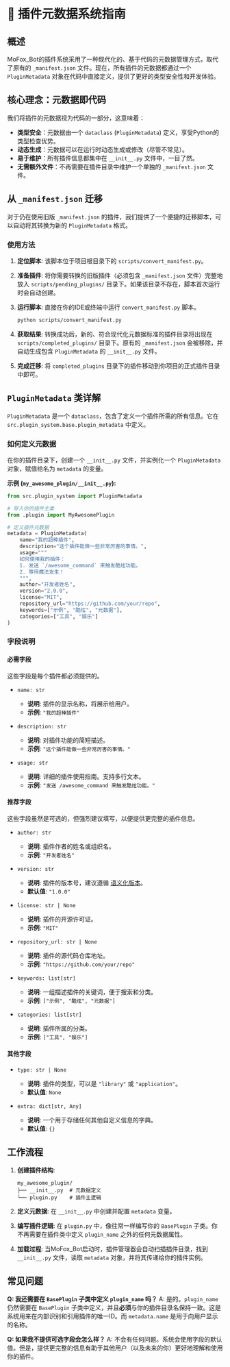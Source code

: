 # 🧬 插件元数据系统指南

## 概述

MoFox_Bot的插件系统采用了一种现代化的、基于代码的元数据管理方式，取代了原有的 `_manifest.json` 文件。现在，所有插件的元数据都通过一个 `PluginMetadata` 对象在代码中直接定义，提供了更好的类型安全性和开发体验。

## 核心理念：元数据即代码

我们将插件的元数据视为代码的一部分，这意味着：

- **类型安全**：元数据由一个 `dataclass` (`PluginMetadata`) 定义，享受Python的类型检查优势。
- **动态生成**：元数据可以在运行时动态生成或修改（尽管不常见）。
- **易于维护**：所有插件信息都集中在 `__init__.py` 文件中，一目了然。
- **无需额外文件**：不再需要在插件目录中维护一个单独的 `_manifest.json` 文件。

## 从 `_manifest.json` 迁移

对于仍在使用旧版 `_manifest.json` 的插件，我们提供了一个便捷的迁移脚本，可以自动将其转换为新的 `PluginMetadata` 格式。

### 使用方法

1.  **定位脚本**:
    该脚本位于项目根目录下的 `scripts/convert_manifest.py`。

2.  **准备插件**:
    将你需要转换的旧版插件（必须包含 `_manifest.json` 文件）完整地放入 `scripts/pending_plugins/` 目录下。如果该目录不存在，脚本首次运行时会自动创建。

3.  **运行脚本**:
    直接在你的IDE或终端中运行 `convert_manifest.py` 脚本。
    ```bash
    python scripts/convert_manifest.py
    ```

4.  **获取结果**:
    转换成功后，新的、符合现代化元数据标准的插件目录将出现在 `scripts/completed_plugins/` 目录下。原有的 `_manifest.json` 会被移除，并自动生成包含 `PluginMetadata` 的 `__init__.py` 文件。

5.  **完成迁移**:
    将 `completed_plugins` 目录下的插件移动到你项目的正式插件目录中即可。

## `PluginMetadata` 类详解

`PluginMetadata` 是一个 `dataclass`，包含了定义一个插件所需的所有信息。它在 `src.plugin_system.base.plugin_metadata` 中定义。

### 如何定义元数据

在你的插件目录下，创建一个 `__init__.py` 文件，并实例化一个 `PluginMetadata` 对象，赋值给名为 `metadata` 的变量。

**示例 (`my_awesome_plugin/__init__.py`):**

```python
from src.plugin_system import PluginMetadata

# 导入你的插件主类
from .plugin import MyAwesomePlugin

# 定义插件元数据
metadata = PluginMetadata(
    name="我的超棒插件",
    description="这个插件能做一些非常厉害的事情。",
    usage="""
    如何使用我的插件：
    1. 发送 `/awesome_command` 来触发酷炫功能。
    2. 等待魔法发生！
    """,
    author="开发者姓名",
    version="2.0.0",
    license="MIT",
    repository_url="https://github.com/your/repo",
    keywords=["示例", "酷炫", "元数据"],
    categories=["工具", "娱乐"]
)
```

### 字段说明

#### 必需字段

这些字段是每个插件都必须提供的。

- `name: str`
  - **说明**: 插件的显示名称，将展示给用户。
  - **示例**: `"我的超棒插件"`

- `description: str`
  - **说明**: 对插件功能的简短描述。
  - **示例**: `"这个插件能做一些非常厉害的事情。"`

- `usage: str`
  - **说明**: 详细的插件使用指南。支持多行文本。
  - **示例**: `"发送 /awesome_command 来触发酷炫功能。"`

#### 推荐字段

这些字段虽然是可选的，但强烈建议填写，以便提供更完整的插件信息。

- `author: str`
  - **说明**: 插件作者的姓名或组织名。
  - **示例**: `"开发者姓名"`

- `version: str`
  - **说明**: 插件的版本号，建议遵循 [语义化版本](https://semver.org/lang/zh-CN/)。
  - **默认值**: `"1.0.0"`

- `license: str | None`
  - **说明**: 插件的开源许可证。
  - **示例**: `"MIT"`

- `repository_url: str | None`
  - **说明**: 插件的源代码仓库地址。
  - **示例**: `"https://github.com/your/repo"`

- `keywords: list[str]`
  - **说明**: 一组描述插件的关键词，便于搜索和分类。
  - **示例**: `["示例", "酷炫", "元数据"]`

- `categories: list[str]`
  - **说明**: 插件所属的分类。
  - **示例**: `["工具", "娱乐"]`

#### 其他字段

- `type: str | None`
  - **说明**: 插件的类型，可以是 `"library"` 或 `"application"`。
  - **默认值**: `None`

- `extra: dict[str, Any]`
  - **说明**: 一个用于存储任何其他自定义信息的字典。
  - **默认值**: `{}`

## 工作流程

1.  **创建插件结构**:
    ```
    my_awesome_plugin/
    ├── __init__.py  # 元数据定义
    └── plugin.py    # 插件主逻辑
    ```

2.  **定义元数据**: 在 `__init__.py` 中创建并配置 `metadata` 变量。

3.  **编写插件逻辑**: 在 `plugin.py` 中，像往常一样编写你的 `BasePlugin` 子类。你不再需要在插件类中定义 `plugin_name` 之外的任何元数据属性。

4.  **加载过程**: 当MoFox_Bot启动时，插件管理器会自动扫描插件目录，找到 `__init__.py` 文件，读取 `metadata` 对象，并将其传递给你的插件实例。

## 常见问题

**Q: 我还需要在 `BasePlugin` 子类中定义 `plugin_name` 吗？**
A: 是的。`plugin_name` 仍然需要在 `BasePlugin` 子类中定义，并且**必须**与你的插件目录名保持一致。这是系统用来在内部识别和引用插件的唯一ID。而 `metadata.name` 是用于向用户显示的名称。

**Q: 如果我不提供可选字段会怎么样？**
A: 不会有任何问题。系统会使用字段的默认值。但是，提供更完整的信息有助于其他用户（以及未来的你）更好地理解和使用你的插件。